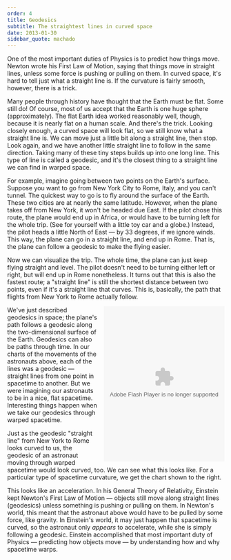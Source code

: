 ```yaml
---
order: 4
title: Geodesics
subtitle: The straightest lines in curved space
date: 2013-01-30
sidebar_quote: machado
---
```


One of the most important duties of Physics is to predict how things move. Newton wrote his First
Law of Motion, saying that things move in straight lines, unless some force is pushing or pulling on
them. In curved space, it's hard to tell just what a straight line is. If the curvature is fairly
smooth, however, there is a trick.

Many people through history have thought that the Earth must be flat. Some still do! Of course, most
of us accept that the Earth is one huge sphere (approximately). The flat Earth idea worked
reasonably well, though, because it is nearly flat on a human scale. And there's the trick. Looking
closely enough, a curved space will look flat, so we still know what a straight line is. We can move
just a little bit along a straight line, then stop. Look again, and we have another little straight
line to follow in the same direction. Taking many of these tiny steps builds up into one long
line. This type of line is called a geodesic, and it's the closest thing to a straight line we can
find in warped space.

For example, imagine going between two points on the Earth's surface. Suppose you want to go from
New York City to Rome, Italy, and you can't tunnel. The quickest way to go is to fly around the
surface of the Earth. These two cities are at nearly the same latitude. However, when the plane
takes off from New York, it won't be headed due East. If the pilot chose this route, the plane would
end up in Africa, or would have to be turning left for the whole trip. (See for yourself with a
little toy car and a globe.) Instead, the pilot heads a little North of East — by 33 degrees, if we
ignore winds. This way, the plane can go in a straight line, and end up in Rome. That is, the plane
can follow a geodesic to make the flying easier.

Now we can visualize the trip. The whole time, the plane can just keep flying straight and
level. The pilot doesn't need to be turning either left or right, but will end up in Rome
nonetheless. It turns out that this is also the fastest route; a "straight line" is still the
shortest distance between two points, even if it's a straight line that curves. This is, basically,
the path that flights from New York to Rome actually follow.

 <object style="float: right; margin: 0 0 0 15px;" data="flash/geo4.swf" type="application/x-shockwave-flash" height="360" width="280"> <param name="movie" value="flash/geo4.swf" /> <param value="transparent" name="wmode" /> </object> 

We've just described geodesics in space; the plane's path follows a geodesic along the
two-dimensional surface of the Earth. Geodesics can also be paths through time. In our charts of the
movements of the astronauts above, each of the lines was a geodesic — straight lines from one point
in spacetime to another. But we were imagining our astronauts to be in a nice, flat
spacetime. Interesting things happen when we take our geodesics through warped spacetime.

Just as the geodesic "straight line" from New York to Rome looks curved to us, the geodesic of an
astronaut moving through warped spacetime would look curved, too. We can see what this looks
like. For a particular type of spacetime curvature, we get the chart shown to the right.

This looks like an acceleration. In his General Theory of Relativity, Einstein kept Newton's First
Law of Motion — objects still move along straight lines (geodesics) unless something is pushing or
pulling on them. In Newton's world, this meant that the astronaut above would have to be pulled by
some force, like gravity. In Einstein's world, it may just happen that spacetime is curved, so the
astronaut only _appears_ to accelerate, while she is simply following a geodesic. Einstein
accomplished that most important duty of Physics — predicting how objects move — by understanding
how and why spacetime warps.

 
